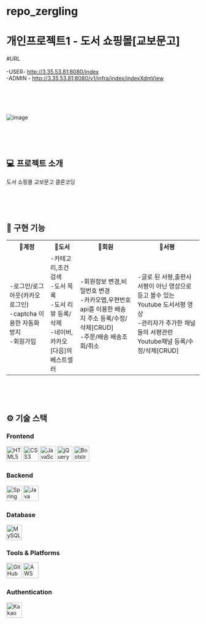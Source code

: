 # repo_zergling
<h1>개인프로젝트1 - 도서 쇼핑몰[교보문고]</h1>

#URL <br/><br/>
     -USER- http://3.35.53.81:8080/index<br/>
     -ADMIN - http://3.35.53.81:8080/v1/infra/index/indexXdmView
<br /><br /><br /><br /><br /><br />
![image](https://github.com/user-attachments/assets/fc87222c-0543-466d-abc2-8742b5b2ad53)

<br /><br /><br />

## 💻 프로젝트 소개
도서 쇼핑몰 교보문고 클론코딩


<br /><br /><br />

##  🎯 구현 기능
<table>
     <tr>
          <th>🔐계정</th>
          <th>📕도서</th>
          <th>👤회원</th>
          <th>📝서평</th>
     </tr>
     <tr>
          <td>
               -로그인/로그아웃(카카오로그인)<br />
               -captcha 이용한 자동화방지<br />
               -회원가입<br />
          </td>
          <td>
               -카테고리,조건 검색<br />
               -도서 목록<br />
               -도서 리뷰 등록/삭제<br />
               -네이버,카카오[다음]의 베스트셀러<br />
          </td>
          <td>
               -회원정보 변경,비밀번호 변경<br />
               -카카오맵,우편번호api를 이용한 배송지 주소 등록/수정/삭제[CRUD]<br />
               -주문/배송 배송조회/취소<br />
          </td>
          <td>
               -글로 된 서평,출판사 서평이 아닌 영상으로 듣고 볼수 있는 Youtube 도서서평 영상<br />
               -관리자가 추가한 채널들의 서평관련 Youtube채널 등록/수정/삭제[CRUD]<br />
          </td>
     </tr>
</table>
<br /><br /><br />

## ⚙️ 기술 스택

### Frontend
<img src="https://img.shields.io/badge/HTML-%23E34F26.svg?style=flat&logo=html5&logoColor=white" alt="HTML5" height="40"/>  <img src="https://img.shields.io/badge/CSS-%231572B6.svg?style=flat&logo=css3&logoColor=white" alt="CSS3" height="40"/>
<img src="https://img.shields.io/badge/JavaScript-%23323330.svg?style=flat&logo=javascript&logoColor=F7DF1E" alt="JavaScript" height="40"/> <img src="https://img.shields.io/badge/jQuery-0769AD?style=for-the-badge&logo=jquery" alt="jQuery" height="40"/> <img src="https://img.shields.io/badge/Bootstrapap-7952B3?style=flat-square&logo=bootstrap&logoColor=white" alt="Bootstrap" height="40"/>  

### Backend
<img src="https://img.shields.io/badge/Spring-%6DB33F.svg?style=flat&logo=spring&logoColor=white" alt="Spring" height="40"/> <img src="https://img.shields.io/badge/Java-f26522.svg?style=flat&logo=java&logoColor=white" alt="Java"  height="40"/>  

### Database
<img src="https://img.shields.io/badge/MySQL-%234F78A1.svg?style=flat&logo=mysql&logoColor=white" alt="MySQL" height="40"/>  

### Tools & Platforms
<img src="https://img.shields.io/badge/GitHub-%23121011.svg?style=flat&logo=github&logoColor=white" alt="GitHub" height="40"/>  <img src="https://img.shields.io/badge/Amazon%20Web%20Services-FF9900?style=for-the-badge&logo=amazonwebservices" alt="AWS" height="40"/>  

### Authentication
<img src="https://img.shields.io/badge/Kakao-FFCC00.svg?style=flat&logo=kakao&logoColor=white" alt="Kakao Login" height="40"/>  


